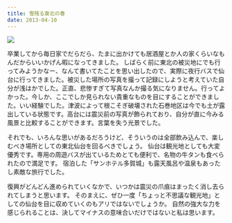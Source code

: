 ```yaml
---
title: 雪残る東北の春
date: 2013-04-10
---
```


![](https://photos.xar.sh/12270482766_bce88fcaa1_k.jpg)

卒業してから毎日家でだらだら、たまに出かけても居酒屋とか人の家くらいなもんだからいいかげん暇になってきました。
しばらく前に東北の被災地にでも行ってみようかなー、なんて書いてたことを思い出したので、実際に夜行バスで仙台に行ってきました。被災した場所の写真を撮って記録にしようと考えていた自分が浅はかでした。正直、悲惨すぎて写真なんか撮る気になりません。行ってよかった。今しか、ここでしか見られない貴重なものを目にすることができました。いい経験でした。津波によって根こそぎ破壊された石巻地区は今でも土が露出している状態です。高台には震災前の写真が飾られており、自分が直に今みる風景と比較することができます。言葉を失う光景でした。

それでも、いろんな思いがあるだろうけど、そういうのは全部飲み込んで、楽しむべき場所としての東北仙台を回るべきでしょう。
仙台は観光地としても大変優秀です。専用の周遊バスが出ているためとても便利で、名物の牛タンも食べられたので満足です。
宿泊した「サンホテル多賀城」も露天風呂や温泉もあったし素敵な旅行でした。

復興がどんどん進められていくなかで、いつかは震災の爪痕はまったく消し去られてしまうと思います。
そのまえに、ぜひ一度「ちょっと不思議な観光地」としての仙台を目に収めていくのもアリではないでしょうか。
自然の強大な力を感じられることは、決してマイナスの意味合いだけではないと私は思います。
